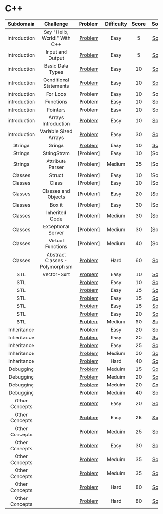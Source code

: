 # C++


|  Subdomain  |         Challenge         |          Problem          |          Difficulty          |          Score    |        Solution            |
| :---: | :-----------------------: | :-----------------------: | :--------------------------: | :---------------------: | :------------------------: |
|   introduction    |   Say "Hello, World!" With C++       |       [Problem](https://www.hackerrank.com/challenges/cpp-hello-world)        |    Easy      |    5   |           [Solution](https://github.com/Abdelrhman97/Hackerrank/blob/main/C%2B%2B/01%20-%20%20Introduction/01%20-%20Say%20%22Hello%2C%20World!%22%20With%20C%2B%2B.cpp)                 |
|   introduction    |   Input and Output       |       [Problem](https://www.hackerrank.com/challenges/cpp-input-and-output)        |    Easy      |    5   |           [Solution](https://github.com/Abdelrhman97/Hackerrank/blob/main/C%2B%2B/01%20-%20%20Introduction/02%20-%20Input%20and%20Output.cpp)                 |
|   introduction    |   Basic Data Types       |       [Problem](https://www.hackerrank.com/challenges/c-tutorial-basic-data-types)        |    Easy      |    10   |           [Solution](https://github.com/Abdelrhman97/Hackerrank/blob/main/C%2B%2B/01%20-%20%20Introduction/03%20-%20Basic%20Data%20Types.cpp)                 |
|   introduction    |   Conditional Statements       |       [Problem](https://www.hackerrank.com/challenges/c-tutorial-conditional-if-else)        |    Easy      |    10   |           [Solution](https://github.com/Abdelrhman97/Hackerrank/blob/main/C%2B%2B/01%20-%20%20Introduction/04%20-%20Conditional%20Statements.cpp)                 |
|   introduction    |   For Loop      |       [Problem](https://www.hackerrank.com/challenges/c-tutorial-for-loop)        |    Easy      |    10   |           [Solution](https://github.com/Abdelrhman97/Hackerrank/blob/main/C%2B%2B/01%20-%20%20Introduction/06%20-%20Functions.cpp)                 |
|   introduction    |   Functions          |       [Problem](https://www.hackerrank.com/challenges/c-tutorial-functions)        |    Easy      |    10   |           [Solution](https://github.com/Abdelrhman97/Hackerrank/blob/main/C%2B%2B/01%20-%20%20Introduction/06%20-%20Functions.cpp)                 |
|   introduction    |   Pointers          |       [Problem](https://www.hackerrank.com/challenges/c-tutorial-pointer)        |    Easy      |    10   |           [Solution](https://github.com/Abdelrhman97/Hackerrank/blob/main/C%2B%2B/01%20-%20%20Introduction/07%20-%20Pointers.cpp)                 |
|   introduction    |   Arrays Introduction          |       [Problem](https://www.hackerrank.com/challenges/arrays-introduction)        |    Easy      |    10   |           [Solution](https://github.com/Abdelrhman97/Hackerrank/blob/main/C%2B%2B/01%20-%20%20Introduction/08%20-%20Arrays%20Introduction.cpp)                 |
|   introduction    |   Variable Sized Arrays          |       [Problem](https://www.hackerrank.com/challenges/variable-sized-arrays)        |    Easy      |    30   |           [Solution](https://github.com/Abdelrhman97/Hackerrank/blob/main/C%2B%2B/01%20-%20%20Introduction/09%20-%20Variable%20Sized%20Arrays.cpp)                 |
|   Strings    |     Srings        |       [Problem](https://www.hackerrank.com/challenges/c-tutorial-strings)        |    Easy      |    10   |           [Solution](https://github.com/Abdelrhman97/Hackerrank/blob/main/C%2B%2B/02%20-%20Strings/01%20-%20Strings.cpp)                 |
|   Strings    |    StringStram         |       [Problem]        |    Easy      |    10   |           [Solution]                 |
|   Strings    |     Attribute Parser        |       [Problem]        |    Medium      |    35   |           [Solution]                 |
|   Classes    |    Struct         |       [Problem]        |    Easy      |    10   |           [Solution]                 |
|   Classes    |    Class       |       [Problem]        |    Easy      |    10   |           [Solution]                 |
|   Classes    |    Classes and Objects         |       [Problem]        |    Easy      |    20   |           [Solution]                 |
|   Classes    |    Box it         |       [Problem]        |    Easy      |    30   |           [Solution]                 |
|   Classes    |    Inherited Code         |       [Problem]        |    Medium      |    30   |           [Solution]                 |
|   Classes    |    Exceptional Server         |       [Problem]        |    Medium      |    30   |           [Solution]                 |
|   Classes    |    Virtual Functions         |       [Problem]        |    Medium     |    40   |           [Solution]                 |
|   Classes    |    Abstract Classes - Polymorphism         |       [Problem]()       |    Hard     |    60   |           [Solution]()                 |
|   STL    |     Vector-Sort        |       [Problem](https://www.hackerrank.com/challenges/vector-sort/problem)       |    Easy     |    10   |           [Solution](https://github.com/Abdelrhman97/Hackerrank/blob/main/C%2B%2B/04%20-%20STL/01%20-%20Vector-Sort.cpp)                 |
|   STL    |             |       [Problem]()       |    Easy     |    10   |           [Solution]()                 |
|   STL    |             |       [Problem]()       |    Easy     |    15   |           [Solution]()                 |
|   STL    |             |       [Problem]()       |    Easy     |    15   |           [Solution]()                 |
|   STL    |             |       [Problem]()       |    Easy     |    15   |           [Solution]()                 |
|   STL    |             |       [Problem]()       |    Easy     |    20   |           [Solution]()                 |
|   STL    |             |       [Problem]()       |    Medium     |    50   |           [Solution]()               |
|   Inheritance    |             |       [Problem]()       |    Easy     |    20   |           [Solution]()               |
|   Inheritance    |             |       [Problem]()       |    Easy     |    25   |           [Solution]()               |
|   Inheritance    |             |       [Problem]()       |    Easy     |    25   |           [Solution]()               |
|   Inheritance    |             |       [Problem]()       |    Medium     |    30   |           [Solution]()               |
|   Inheritance    |             |       [Problem]()       |    Hard     |    40   |           [Solution]()               |
|   Debugging    |             |       [Problem]()       |    Meduim     |    15   |           [Solution]()               |
|   Debugging    |             |       [Problem]()       |    Meduim     |    20   |           [Solution]()               |
|   Debugging    |             |       [Problem]()       |    Meduim     |    20   |           [Solution]()               |
|   Debugging    |             |       [Problem]()       |    Meduim     |    40   |           [Solution]()               |
|   Other Concepts    |             |       [Problem]()       |    Easy     |    20   |           [Solution]()               |
|   Other Concepts    |             |       [Problem]()       |    Easy     |    25   |           [Solution]()               |
|   Other Concepts    |             |       [Problem]()       |    Meduim     |    25   |           [Solution]()               |
|   Other Concepts    |             |       [Problem]()       |    Easy     |    30   |           [Solution]()               |
|   Other Concepts    |             |       [Problem]()       |    Meduim     |    35   |           [Solution]()               |
|   Other Concepts    |             |       [Problem]()       |    Meduim     |    35   |           [Solution]()               |
|   Other Concepts    |             |       [Problem]()       |    Hard     |    80   |           [Solution]()               |
|   Other Concepts    |             |       [Problem]()       |    Hard     |    80   |           [Solution]()               |
